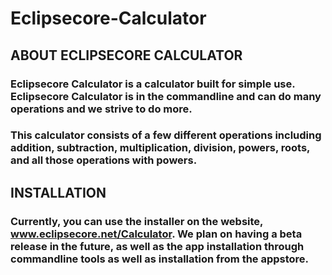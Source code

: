 # Eclipsecore-Calculator

## ABOUT ECLIPSECORE CALCULATOR

### Eclipsecore Calculator is a calculator built for simple use. Eclipsecore Calculator is in the commandline and can do many operations and we strive to do more.

### This calculator consists of a few different operations including addition, subtraction, multiplication, division, powers, roots, and all those operations with powers.

## INSTALLATION

### Currently, you can use the installer on the website, www.eclipsecore.net/Calculator. We plan on having a beta release in the future, as well as the app installation through commandline tools as well as installation from the appstore. 
